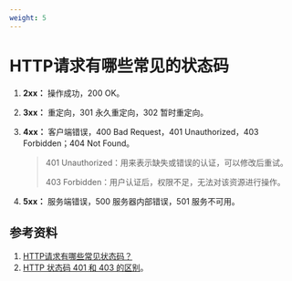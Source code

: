 ```yaml
---
weight: 5
---
```


# HTTP请求有哪些常见的状态码

1. **2xx：** 操作成功，200 OK。
2. **3xx：** 重定向，301 永久重定向，302 暂时重定向。
3. **4xx：** 客户端错误，400 Bad Request，401 Unauthorized，403 Forbidden；404 Not Found。

   > 401 Unauthorized：用来表示缺失或错误的认证，可以修改后重试。
   >
   > 403 Forbidden：用户认证后，权限不足，无法对该资源进行操作。
   >
4. **5xx：** 服务端错误，500 服务器内部错误，501 服务不可用。

## 参考资料

1. [HTTP请求有哪些常见状态码？](https://github.com/wolverinn/Waking-Up/blob/master/Computer%20Network.md#HTTP%E8%AF%B7%E6%B1%82%E6%9C%89%E5%93%AA%E4%BA%9B%E5%B8%B8%E8%A7%81%E7%8A%B6%E6%80%81%E7%A0%81)
2. [HTTP 状态码 401 和 403 的区别](https://blog.csdn.net/qwqasd123456/article/details/100528295)。
